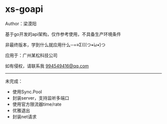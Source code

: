 # xs-goapi

Author：梁漠阳

基于go开发的api架构，仅作参考使用，不具备生产环境条件

非最终版本，学到什么就应用什么─=≡Σ(((つ•̀ω•́)つ

应用于：广州某松科技公司

如有侵权，请联系我 994549416@qq.com

---

未完成：
- 使用Sync.Pool
- 封装server，支持监听多端口
- 使用官方限流器time/rate
- 优雅退出
- 封装net请求